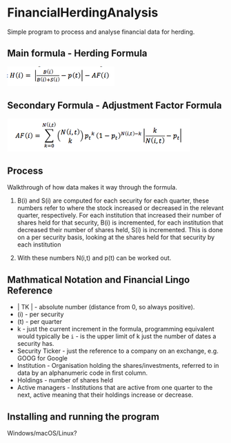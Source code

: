 # FinancialHerdingAnalysis

Simple program to process and analyse financial data for herding.

## Main formula - Herding Formula

![Herding Formula](herding-formula.png "Herding Formula")

## Secondary Formula - Adjustment Factor Formula

![Adjustment Factor Formula](adjustment-factor-formula.png "Adjustment Factor Formula")

## Process

Walkthrough of how data makes it way through the formula.

1. B(i) and S(i) are computed for each security for each quarter, these numbers refer to where the stock increased or decreased in the relevant quarter, respectively. For each institution that increased their number of shares held for that security, B(i) is incremented, for each institution that decreased their number of shares held, S(i) is incremented. This is done on a per security basis, looking at the shares held for that security by each institution

2. With these numbers N(i,t) and p(t) can be worked out.

## Mathmatical Notation and Financial Lingo Reference

* | TK | - absolute number (distance from 0, so always positive).
* (i) - per security
* (t) - per quarter
* k - just the current increment in the formula, programming equivalent would typically be `i` - is the upper limit of k just the number of dates a security has.
* Security Ticker - just the reference to a company on an exchange, e.g. GOOG for Google
* Institution - Organisation holding the shares/investments, referred to in data by an alphanumeric code in first column.
* Holdings - number of shares held
* Active managers - Institutions that are active from one quarter to the next, active meaning that their holdings increase or decrease.

## Installing and running the program

Windows/macOS/Linux?
